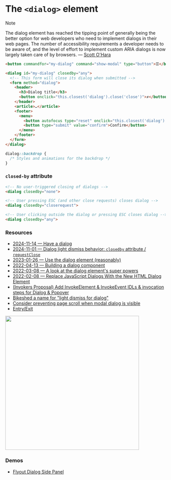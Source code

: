 # The `<dialog>` element

> [!NOTE]
> The dialog element has reached the tipping point of generally being the better option for web developers who need to implement dialogs in their web pages. The number of accessibility requirements a developer needs to be aware of, and the level of effort to implement custom ARIA dialogs is now largely taken care of by browsers. — [Scott O'Hara](https://www.scottohara.me/blog/2023/01/26/use-the-dialog-element.html)

```html
<button commandfor="my-dialog" command="show-modal" type="button">☰</button>

<dialog id="my-dialog" closedby="any">
  <!-- This form will close its dialog when submitted -->
  <form method="dialog">
    <header>
      <h3>Dialog title</h3>
      <button onclick="this.closest('dialog').close('close')">✗</button>
    </header>
    <article>…</article>
    <footer>
      <menu>
        <button autofocus type="reset" onclick="this.closest('dialog').close('cancel')">Cancel</button>
        <button type="submit" value="confirm">Confirm</button>
      </menu>
    </footer>
  </form>
</dialog>
```

```css
dialog::backdrop {
  /* Styles and animations for the backdrop */
}
```

### `closed-by` attribute

```html
<!-- No user-triggered closing of dialogs -->
<dialog closedby="none">

<!-- User pressing ESC (and other close requests) closes dialog -->
<dialog closedby="closerequest">

<!-- User clicking outside the dialog or pressing ESC closes dialog -->
<dialog closedby="any">
```

### Resources

- [2024-11-14 — Have a dialog](https://nerdy.dev/have-a-dialog)
- [2024-11-01 — Dialog light dismiss behavior: `closedby` attribute / `requestClose`](https://github.com/whatwg/html/pull/10737)
- [2023-01-26 — Use the dialog element (reasonably)](https://www.scottohara.me/blog/2023/01/26/use-the-dialog-element.html)
- [2022-04-13 — Building a dialog component](https://web.dev/building-a-dialog-component/)
- [2022-03-08 — A look at the dialog element's super powers](https://www.stefanjudis.com/blog/a-look-at-the-dialog-elements-super-powers/)
- [2022-02-08 — Replace JavaScript Dialogs With the New HTML Dialog Element](https://css-tricks.com/replace-javascript-dialogs-html-dialog-element/)
- [(Invokers Proposal) Add InvokeElement & InvokeEvent IDLs & invocation steps for Dialog & Popover](https://github.com/whatwg/html/pull/9841)
- [Bikeshed a name for "light dismiss for dialog"](https://github.com/openui/open-ui/issues/834)
- [Consider preventing page scroll when modal dialog is visible](https://github.com/whatwg/html/issues/7732)
- [Entry/Exit <dialog> animation 2024](https://codepen.io/jh3y/pen/LYoZWmJ)

<img src="https://web.dev/static/articles/building/a-dialog-component/image/screenshot-chrome-devtoo-cbb3686684fa1_856.png?hl=fr" height="420" />


### Demos

- [Flyout Dialog Side Panel](https://codepen.io/argyleink/pen/jOgxGmX)
